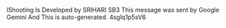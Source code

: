 IShooting Is Developed by SRIHARI
SB3
This message was sent by Google Gemini 
And This is auto-generated. 
 4sglq1p5sV6